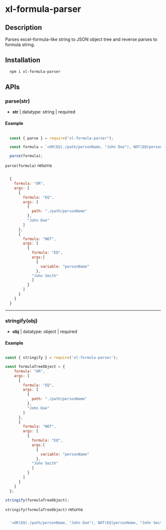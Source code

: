 # xl-formula-parser

## Description

Parses excel-formula-like string to JSON object tree and reverse parses to formula string.

## Installation

```sh
  npm i xl-formula-parser
```

## APIs

### parse(str)

- **str** | datatype: string | required 

#### Example

```js

  const { parse } = require("xl-formula-parser");

  const formula = `=OR(EQ(./path/personName, "John Doe"), NOT(EQ(personName, "John Smith")))`;

  parse(formula); 

```
`parse(formula)` returns

```js

  {
    formula: "OR",
    args: [
      {
        formula: "EQ", 
        args: [
          {
            path: "./path/personName"
          },
          "John Doe"
        ]
      },
      {
        formula: "NOT",
        args: [
          {
            formula: "EQ",
            args:[
              {
                variable: "personName"
              },
            "John Smith"
            ]
          }
        ]
      }
    ]
  }

```

------


### stringify(obj)

- **obj** | datatype: object | required


#### Example
```js

const { stringify } = require('xl-formula-parser');

const formulaTreeObject = {
    formula: "OR",
    args: [
      {
        formula: "EQ", 
        args: [
          {
            path: "./path/personName"
          },
          "John Doe"
        ]
      },
      {
        formula: "NOT",
        args: [
          {
            formula: "EQ",
            args:[
              {
                variable: "personName"
              },
            "John Smith"
            ]
          }
        ]
      }
    ]
  };

stringify(formulaTreeObject);

```
`stringify(formulaTreeObject)` returns

```js

  '=OR(EQ(./path/personName, "John Doe"), NOT(EQ(personName, "John Smith")))'

```


